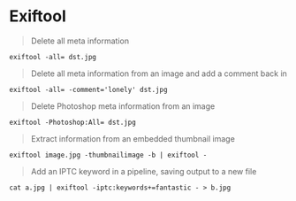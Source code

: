 # Exiftool
> Delete all meta information  
```
exiftool -all= dst.jpg
```  

> Delete all meta information from an image and add a comment back in  
```
exiftool -all= -comment='lonely' dst.jpg
```   

> Delete Photoshop meta information from an image  
```
exiftool -Photoshop:All= dst.jpg
```  

> Extract information from an embedded thumbnail image  
```
exiftool image.jpg -thumbnailimage -b | exiftool -
```  

> Add an IPTC keyword in a pipeline, saving output to a new file  
```
cat a.jpg | exiftool -iptc:keywords+=fantastic - > b.jpg
```  
